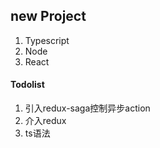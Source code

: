 ## new Project

1. Typescript
2. Node
3. React

#### Todolist
1. 引入redux-saga控制异步action
2. 介入redux
3. ts语法